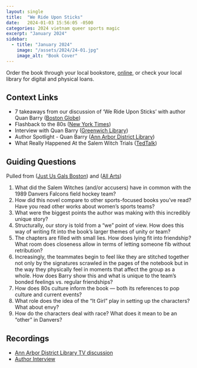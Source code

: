 ```yaml
---
layout: single
title:  "We Ride Upon Sticks"
date:   2024-01-03 15:56:05 -0500
categories: 2024 vietnam queer sports magic
excerpt: "January 2024"
sidebar:
  - title: "January 2024"
    image: "/assets/2024/24-01.jpg"
    image_alt: "Book Cover"
---
```


Order the book through your local bookstore, [online][buy], or check your local library for digital and physical loans. 

## Context Links
- 7 takeaways from our discussion of ‘We Ride Upon Sticks’ with author Quan Barry ([Boston Globe][boston])
- Flashback to the 80s ([New York Times][nyt])
- Interview with Quan Barry ([Greenwich Library][glib])
- Author Spotlight - Quan Barry ([Ann Arbor District Library][aadlcon])
- What Really Happened At the Salem Witch Trials ([TedTalk][ted])

## Guiding Questions 
Pulled from ([Just Us Gals Boston][gals]) and ([All Arts][arts])

1. What did the Salem Witches (and/or accusers) have in common with the 1989 Danvers Falcons field hockey team?
2. How did this novel compare to other sports-focused books you’ve read? Have you read other works about women’s sports teams?
4. What were the biggest points the author was making with this incredibly unique story?
5. Structurally, our story is told from a “we” point of view. How does this way of writing fit into the book’s larger themes of unity or team?
6. The chapters are filled with small lies. How does lying fit into friendship? What room does closeness allow in terms of letting someone fib without retribution?
8. Increasingly, the teammates begin to feel like they are stitched together not only by the signatures scrawled in the pages of the notebook but in the way they physically feel in moments that affect the group as a whole. How does Barry show this and what is unique to the team’s bonded feelings vs. regular friendships?
9. How does 80s culture inform the book — both its references to pop culture and current events?
10. What role does the idea of the “It Girl” play in setting up the characters? What about envy?
11. How do the characters deal with race? What does it mean to be an “other” in Danvers?


## Recordings
- [Ann Arbor District Library TV discussion][aadl]
- [Author Interview][author-interview]

[buy]: 27thletterbooks.com
[boston]: https://www.boston.com/culture/books/2020/11/20/takeaways-boston-club-discussion-we-ride-upon-sticks-quan-barry/
[nyt]:https://www.nytimes.com/2020/03/12/books/review/we-ride-upon-sticks-quan-barry.html
[glib]:https://youtu.be/VNuSdEz3kbE
[aadlcon]:https://youtu.be/dWo7-nnCPpQ
[ted]:https://youtu.be/NVd8kuufBhM
[gals]: https://www.justusgalsbos.com/blog/book-club-discussion-questions-for-we-ride-upon-sticks-by-quan-barry
[arts]: https://www.allarts.org/2020/11/ballerina-book-club-nov-quan-barry-we-ride-upon-sticks/
[aadl]: www.youtube.com/@AADL
[author-interview]: https://www.instagram.com/unerasedbc/